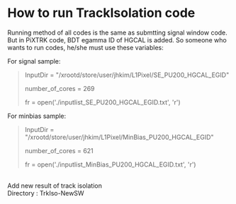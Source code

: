 How to run TrackIsolation code
==============================

Running method of all codes is the same as submtting signal window code. But in PiXTRK code, BDT egamma ID of HGCAL is added. So someone who wants to run codes, he/she must use these variables: <br>


For signal sample: <br>
<blockquote>
<p> InputDir = "/xrootd/store/user/jhkim/L1Pixel/SE_PU200_HGCAL_EGID" </p>
<p> number_of_cores = 269 </p>
<p> fr = open('./inputlist_SE_PU200_HGCAL_EGID.txt', 'r') </p>
</blockquote>

For minbias sample: <br>
<blockquote>
<p> InputDir = "/xrootd/store/user/jhkim/L1Pixel/MinBias_PU200_HGCAL_EGID" </p>
<p> number_of_cores = 621 </p>
<p> fr = open('./inputlist_MinBias_PU200_HGCAL_EGID.txt', 'r') </p>
</blockquote>

<br>
Add new result of track isolation <br>
Directory : TrkIso-NewSW
